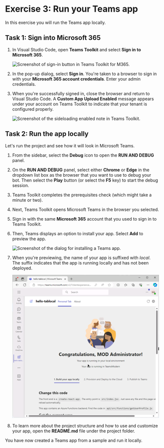 # Exercise 3: Run your Teams app

In this exercise you will run the Teams app locally.

## Task 1: Sign into Microsoft 365

1. In Visual Studio Code, open **Teams Toolkit** and select **Sign in to Microsoft 365**.

    ![Screenshot of sign-in button in Teams Toolkit for M365.](../../media/sign-in.png)

2. In the pop-up dialog, select **Sign in**. You're taken to a browser to sign in with your **Microsoft 365 account credentials**.  Enter your admin credentials.

3. When you're successfully signed in, close the browser and return to Visual Studio Code. A **Custom App Upload Enabled** message appears under your account on Teams Toolkit to indicate that your tenant is configured properly.

    ![Screenshot of the sideloading enabled note in Teams Toolkit.](../../media/sideload-enabled.png)

## Task 2: Run the app locally

Let's run the project and see how it will look in Microsoft Teams.

1. From the sidebar, select the **Debug** icon to open the **RUN AND DEBUG** panel.
2. On the **RUN AND DEBUG** panel, select either **Chrome** or **Edge** in the dropdown list box as the browser that you want to use to debug your bot.  Then select the **Play** button (or select the **F5** key) to start the debug session.
3. Teams Toolkit completes the prerequisites check (which might take a minute or two).
4. Next, Teams Toolkit opens Microsoft Teams in the browser you selected.
5. Sign in with the same **Microsoft 365** account that you used to sign in to Teams Toolkit.
6. Then, Teams displays an option to install your app. Select **Add** to preview the app.

    ![Screenshot of the dialog for installing a Teams app.](../../media/add-teams-app.png)

7. When you're previewing, the name of your app is suffixed with *local*. The suffix indicates that the app is running locally and has not been deployed.

    ![Screenshot of the web page for tab in local.](../../media/run-tab-local.png)

8. To learn more about the project structure and how to use and customize your app, open the **README.md** file under the project folder.

You have now created a Teams app from a sample and run it locally.
